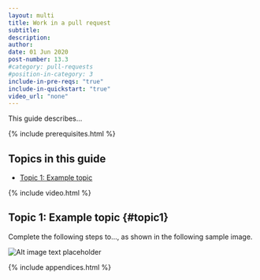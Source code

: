 ```yaml
---
layout: multi
title: Work in a pull request
subtitle:
description:
author:
date: 01 Jun 2020
post-number: 13.3
#category: pull-requests
#position-in-category: 3
include-in-pre-reqs: "true"
include-in-quickstart: "true"
video_url: "none"
---
```


This guide describes...

{% include prerequisites.html %}

## Topics in this guide

- [Topic 1: Example topic](#topic1)

{% include video.html %}

## Topic 1: Example topic {#topic1}

Complete the following steps to..., as shown in the following sample image.

![Alt image text placeholder](../../assets/images/13-pull-requests/work-pr/azdev/img-placeholder.png)

{% include appendices.html %}
